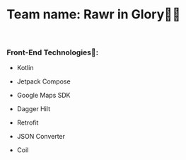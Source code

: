 <h1>Team name: Rawr in Glory🦁🔥</h1>
<br/>
<h3>Front-End Technologies🚀:</h3>
<ul>
  <li><p>Kotlin</p></li>
  <li><p>Jetpack Compose</p></li>
  <li><p>Google Maps SDK</p>
  <li><p>Dagger Hilt</p></li>
  <li><p>Retrofit</p></li>
  <li><p>JSON Converter</p></li>
  <li><p>Coil</p></li>
</ul>
